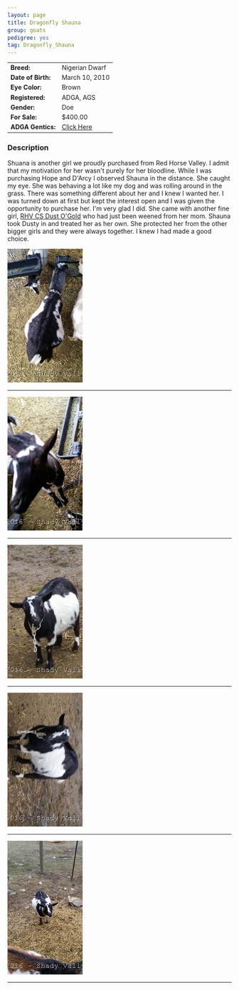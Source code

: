 ```yaml
---
layout: page
title: Dragonfly Shauna
group: goats
pedigree: yes
tag: Dragonfly_Shauna
---
```


| | |
|:---|:---
|**Breed:**|Nigerian Dwarf
|**Date of Birth:**|March 10, 2010
|**Eye Color:**|Brown
|**Registered:**|ADGA, AGS
|**Gender:**|Doe
|**For Sale:**|$400.00
|**ADGA Gentics:**|[Click Here](http://www.adgagenetics.org/GoatDetail.aspx?RegNumber=D001540007)

### Description

Shuana is another girl we proudly purchased from Red Horse Valley. I admit that my motivation for her wasn't purely for her
bloodline. While I was purchasing Hope and D'Arcy I observed Shauna in the distance. She caught my eye. She was behaving a lot
like my dog and was rolling around in the grass. There was something different about her and I knew I wanted her. I was turned
down at first but kept the interest open and I was given the opportunity to purchase her.  I'm very glad I did. She came with
another fine girl, [RHV CS Dust O'Gold](/goats/RHV_SCHR_Dust_O_Gold) who had just been weened from her mom. Shauna took Dusty
in and treated her as her own. She protected her from the other bigger girls and they were always together. I knew I had made a good
choice.

<img src="/images/goats/Shauna/1.jpg" alt="Image of Shauna" class="pic"/>
<hr>
<img src="/images/goats/Shauna/2.jpg" alt="Image of Shauna" class="pic"/>
<hr>
<img src="/images/goats/Shauna/3.jpg" alt="Image of Shauna" class="pic"/>
<hr>
<img src="/images/goats/Shauna/4.jpg" alt="Image of Shauna" class="pic"/>
<hr>
<img src="/images/goats/Shauna/5.jpg" alt="Image of Shauna" class="pic"/>
<hr>


